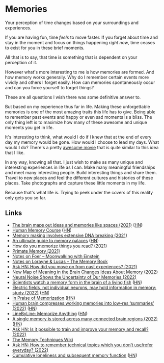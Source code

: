 # Memories

Your perception of time changes based on your surroundings and experiences.

If you are having fun, time _feels_ to move faster. If you forget about time and stay in the moment and focus on things happening _right now_, time ceases to exist for you in these brief moments.

All that is to say, that time is something that is dependent on your perception of it.

However what's more interesting to me is how memories are formed. And how memory works generally. Why do I remember certain events more vividly and others I forget easily. How can memories spontaneously occur and can you force yourself to forget things?

These are all questions I wish there was some definitive answer to.

But based on my experience thus far in life. Making these unforgettable memories is one of the most amazing traits this life has to give. Being able to remember past events and happy or even sad moments is a bliss. The only thing left is to maximize how many of these awesome and unique moments you get in life.

It's interesting to think, what would I do if I knew that at the end of every day my memory would be gone. How would I choose to lead my days. What would I do? There's a pretty [awesome movie](https://letterboxd.com/film/memento/) that is quite similar to this idea that I like.

In any way, knowing all that. I just wish to make as many unique and interesting experiences in life as I can. Make many meaningful friendships and meet many interesting people. Build interesting things and share them. Travel to new places and feel the different cultures and histories of these places. Take photographs and capture these little moments in my life.

Because that's what life is. Trying to peek under the covers of this reality only gets you so far.

## Links

- [The brain maps out ideas and memories like spaces (2021)](https://www.quantamagazine.org/the-brain-maps-out-ideas-and-memories-like-spaces-20190114/) ([HN](https://news.ycombinator.com/item?id=27148529))
- [Human Memory Course](https://github.com/ContextLab/human-memory) ([HN](https://news.ycombinator.com/item?id=27448966))
- [Memory making involves extensive DNA breaking (2021)](https://picower.mit.edu/news/memory-making-involves-extensive-dna-breaking)
- [An ultimate guide to memory palaces](https://metacognitive.me/memory-palace/) ([HN](https://news.ycombinator.com/item?id=28640429))
- [How do you memorize things you read? (2021)](https://news.ycombinator.com/item?id=28839573)
- [Primate Memory (2021)](https://inference-review.com/article/primate-memory)
- [Notes on Foer – Moonwalking with Einstein](http://www.federicopereiro.com/notes-foer-moonwalking/)
- [Notes on Lorayne & Lucas – The Memory Book](http://www.federicopereiro.com/notes-lorayne-lucas-memory/)
- [Ask HN: How did you move on from past experiences? (2021)](https://news.ycombinator.com/item?id=29748113)
- [New Map of Meaning in the Brain Changes Ideas About Memory (2022)](https://www.quantamagazine.org/new-map-of-meaning-in-the-brain-changes-ideas-about-memory-20220208/)
- [Neural Noise Shows the Uncertainty of Our Memories (2022)](https://www.quantamagazine.org/neural-noise-shows-the-uncertainty-of-our-memories-20220118/)
- [Scientists watch a memory form in the brain of a living fish](https://www.quantamagazine.org/scientists-watch-a-memory-form-in-a-living-brain-20220303/) ([HN](https://news.ycombinator.com/item?id=30572633))
- [Electric fields, not individual neurons, may hold information in memory: study (2022)](https://picower.mit.edu/news/neurons-are-fickle-electric-fields-are-more-reliable-information) ([HN](https://news.ycombinator.com/item?id=30662626))
- [In Praise of Memorization](http://www.pearlleff.com/in-praise-of-memorization) ([HN](https://news.ycombinator.com/item?id=30763003))
- [Human brain compresses working memories into low-res ‘summaries’ (2022)](https://directorsblog.nih.gov/2022/04/12/human-brain-compresses-working-memories-into-low-res-summaries/) ([HN](https://news.ycombinator.com/item?id=31002179))
- [LineByLine: Memorize Anything](https://www.linebyline.app/) ([HN](https://news.ycombinator.com/item?id=31178021))
- [A single memory is stored across many connected brain regions (2022)](https://news.mit.edu/2022/single-memory-stored-across-many-connected-brain-regions-0502) ([HN](https://news.ycombinator.com/item?id=31247407))
- [Ask HN: Is it possible to train and improve your memory and recall? (2022)](https://news.ycombinator.com/item?id=31342766)
- [The Memory Techniques Wiki](https://artofmemory.com/wiki/Main_Page/)
- [Ask HN: How to remember technical topics which you don’t use/refer everyday? (2022)](https://news.ycombinator.com/item?id=31707134)
- [Cumulative loneliness and subsequent memory function](https://alz-journals.onlinelibrary.wiley.com/doi/10.1002/alz.12734) ([HN](https://news.ycombinator.com/item?id=32347681))
